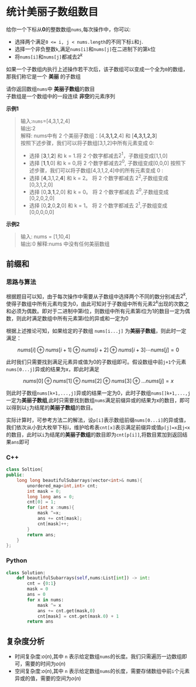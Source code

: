 <h1>统计美丽子数组数目</h1>

给你一个下标从**0**的整数数组`nums`,每次操作中，你可以:

- 选择两个满足`0 <= i, j < nums.length`的不同下标`i`和`j`.
- 选择一个非负整数`k`,满足`nums[i]`和`nums[j]`在二进制下的第`k`位
- 将`nums[i]`和`nums[j]`都减去$2^k$

如果一个子数组内执行上述操作若干次后，该子数组可以变成一个全为`0`的数组，那我们称它是一个 **美丽** 的子数组<br>

请你返回数组`nums`中 **美丽子数组**的数目<br>
子数组是一个数组中的一段连续 **非空**的元素序列

**示例1**

> 输入:`nums`=[4,3,1,2,4] <br>
> 输出:2 <br>
> 解释: nums中有 2 个美丽子数组：[4,**3,1,2**,4] 和 [**4,3,1,2,3**] <br>
> 按照下述步骤，我们可以将子数组[3,1,2]中所有元素变成 0:
> - 选择 [**3**,1,**2**] 和 k = 1.将 2 个数字都减去$2^1$，子数组变成[1,1,0]
> - 选择 [**1**,**1**,0] 和 k = 0,将 2 个数字都减去$2^0$, 子数组变成[0,0,0]
> 按照下述步骤，我们可以将子数组[4,3,1,2,4]中的所有元素变成 0 :
> - 选择 [**4**,3,1,2,**4**] 和 k = 2。 将 2 个数字都减去 $2^2$,子数组变成[0,3,1,2,0]
> - 选择 [0,**3**,**1**,2,0] 和 k = 0。 将 2 个数字都减去 $2^0$,子数组变成[0,2,0,2,0]
> - 选择 [0,**2**,0,**2**,0] 和 k = 1。 将 2 个数字都减去 $2^1$,子数组变成[0,0,0,0,0]

**示例2**
> 输入: nums = [1,10,4]<br>
> 输出:0
> 解释:nums 中没有任何美丽数组

<h2>前缀和</h2>
<h3>思路与算法</h3>

根据题目可以知，由于每次操作中需要从子数组中选择两个不同的数分别减去$2^k$,使得子数组中所有元素均变为0，由此可知对于子数组中所有元素$2^k$出现的次数之和必须为偶数。即对于二进制中第i位，则数组中所有元素第i位为1的数目一定为偶数，则此时满足数组中所有元素第i位的异或和一定为0 <br>

根据上述推论可知，如果给定的子数组 `nums[i...j]` 为**美丽子数组**，则此时一定满足：

$$nums[i]\oplus nums[i+1] \oplus nums[i+2] \oplus nums[i+3] \cdots nums[j]=0$$

此时我们只需要找到满足元素异或值为0的子数组即可。假设数组中前`j+1`个元素`nums[0...j]`异或的结果为x，即此时满足

$$nums[0]\oplus nums[1] \oplus nums[2] \oplus nums[3] \oplus ... nums[j] = x$$

则此时子数组`nums[k+1,...,j]`异或的结果一定为0，此时子数组`nums[]k+1,...,j`一定为**美丽子数组**,此时只需要找到数组`nums`满足前缀异或的结果为x的数目，即可以得到以`j`为结尾的**美丽子数组**的数目。<br>

实际计算时，可参考方法二的解法，设`p[i]`表示数组前缀`nums[0...i]`的异或值，我们依次从小到大枚举下标i，维护哈希表`cnt[x]`表示满足前缀异或值`p[j]=x`且`j<x`的数目，此时以`i`为结尾的**美丽子数组**的数目即为`cnt[p[i]]`,将数目累加到返回结果`ans`即可

<h3>C++</h3>

```C++
class Soltion{
public:
    long long beautifulSubarrays(vector<int>& nums){
        unordered_map<int,int> cnt;
        int mask = 0;
        long long ans = 0;
        cnt[0] = 1;
        for (int x :nums){
            mask ^=x;
            ans += cnt[mask];
            cnt[mask]++;
        }
        return ans;
    }
};

```

<h3>Python</h3>

```python 
class Solution:
    def beautifulSubarrays(self,nums:List[int]) -> int:
        cnt = {0:1}
        mask = 0
        ans = 0
        for x in nums:
            mask ^= x
            ans += cnt.get(mask,0)
            cnt[mask] = cnt.get(mask.0) + 1
        return ans

```

<h2>复杂度分析</h2>

- 时间复杂度:$o(n)$,其中 `n` 表示给定数组`nums`的长度。我们只需遍历一边数组即可，需要的时间为$o(n)$
- 空间复杂度:$o(n)$,其中 `n` 表示给定数组`nums`的长度，需要存储数组中前`i`个元素异或的值，需要的空间为$o(n)$